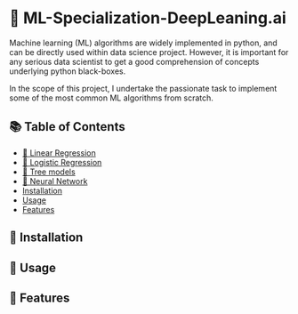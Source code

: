 # :rocket: ML-Specialization-DeepLeaning.ai
Machine learning (ML) algorithms are widely implemented in python,
and can be directly used within data science project. However, it is important for any serious data scientist to get a good comprehension of concepts underlying python black-boxes.

In the scope of this project, I undertake the passionate task to implement some of the most common ML algorithms from scratch.
## :books: Table of Contents
<!-- Markdown TOC -->

- [:open_file_folder: Linear Regression](linear-regression/)
- [:open_file_folder: Logistic Regression](logistic-regression/)
- [:open_file_folder: Tree models](tree-models/)
- [:open_file_folder: Neural Network](neural-network/)
- [Installation](#installation)
- [Usage](#Usage)
- [Features](#features)

<!-- /Markdown TOC -->
## 📌 Installation
## 🧰 Usage
## 📌 Features
